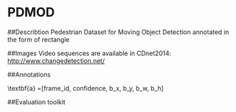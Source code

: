 # PDMOD
##Describtion
Pedestrian Dataset for Moving Object Detection annotated in the form of rectangle

##Images
Video sequences are available in CDnet2014: http://www.changedetection.net/

##Annotations

\textbf{a} =[frame_id, confidence, b_x, b_y, b_w, b_h]

##Evaluation toolkit


